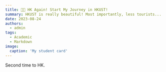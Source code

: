 ```yaml
---
title: 👋🏻 HK Again! Start My Journey in HKUST!
summary: HKUST is really beautiful! Most importantly, less tourists...
date: 2023-08-24
authors:
  - admin
tags:
  - Academic
  - Markdown
image:
  caption: 'My student card'
---
```


Second time to HK.